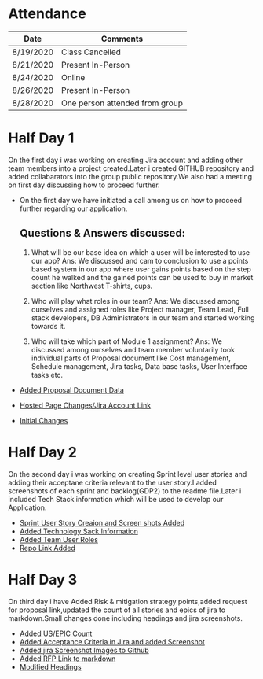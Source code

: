 # Attendance

| Date      | Comments            |
|-----------|--------------------|
| 8/19/2020 | Class Cancelled    |
| 8/21/2020 | Present In\-Person |
| 8/24/2020 | Online             |
| 8/26/2020 | Present In\-Person |
| 8/28/2020 | One person attended  from group|
             

# Half Day 1
On the first day i was working on creating Jira account and adding other team members into a project created.Later i created GITHUB repository and added collabarators into      the group public repository.We also had a meeting on first day discussing how to proceed further.

- On the first day we have initiated a call among us on how to proceed further regarding our application.

  ## Questions & Answers discussed:
  1.	What will be our base idea on which a user will be interested to use our app?
  Ans: We discussed and cam to conclusion to use a points based system in our app where user gains points based on the step count he walked and the gained points can be used to   buy in market section like Northwest T-shirts, cups.

  2. Who will play what roles in our team?
  Ans: We discussed among ourselves and assigned roles like Project manager, Team Lead, Full stack developers, DB Administrators in our team and started working towards it.

  3. Who will take which part of Module 1 assignment?
  Ans: We discussed among ourselves and team member voluntarily took individual parts of Proposal document like Cost management, Schedule management, Jira tasks, Data base         tasks, User Interface tasks etc.

- [Added Proposal Document Data](https://github.com/RaviTeja444/health-wellness/commit/627eb771f6508bae62dc1b7ada95b08565b05e88)
- [Hosted Page Changes/Jira Account Link](https://github.com/RaviTeja444/health-wellness/commit/32dc2323f6a5590b6d64cd6de269d85bf49b48be)
- [Initial Changes](https://github.com/RaviTeja444/health-wellness/commit/90c3c117195650954cbb98aca68467e470d2a7d3)

# Half Day 2
On the second day i was working on creating Sprint level user stories and adding their acceptane criteria relevant to the user story.I added screenshots of each sprint and backlog(GDP2) to the readme file.Later i included Tech Stack information which will be used to develop our Application.
 
 - [Sprint User Story Creaion and Screen shots Added](https://github.com/RaviTeja444/health-wellness/commit/dec67d457567d198ed2e5b543eeb2abfeb2ec26d)
 - [Added Technology Sack Information](https://github.com/RaviTeja444/health-wellness/commit/8a0ea0c7e41e92041a17151790ce6d6fe6b4b09b)
 - [Added Team User Roles](https://github.com/RaviTeja444/health-wellness/commit/7d5963de34a56486dcb89deeb6399b8e5eb50ade)
 - [Repo Link Added](https://github.com/RaviTeja444/health-wellness/commit/ab1dfcb0be228dd47222be45f0a4bbe97effe88d)

# Half Day 3
On third day i have Added Risk & mitigation strategy points,added request for proposal link,updated the count of all stories and epics of jira to markdown.Small changes done including headings and jira screenshots.
 
 - [Added US/EPIC Count](https://github.com/RaviTeja444/health-wellness/commit/4e8b7b6046701533963908eb0eb0f8e0796b0111)
 - [Added Acceptance Criteria in Jira and added Screenshot](https://github.com/RaviTeja444/health-wellness/commit/36ad50639aa459dba2f2319e6c667eb2089df7ab)
 - [Added jira Screenshot Images to Github](https://github.com/RaviTeja444/health-wellness/commit/b2a87cb700ee3500977700abf4b0841ed7f19094)
 - [Added RFP Link to markdown](https://github.com/RaviTeja444/health-wellness/commit/57b811dab1b59dd051cd0a475c5e92e028c966d3)
 - [Modified Headings](https://github.com/RaviTeja444/health-wellness/commit/dc04917fac0343c3036dc85b6b39e3df60d8e083)
